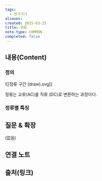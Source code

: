 ```yaml
---
tags:
  - 전기기기
aliases: 
created: 2025-03-25
title: 정류
note-type: COMMON
completed: false
---
```


## 내용(Content)

### 정의

![[정류 구간 (draw).svg]]

정류는 교류(AC)를 직류 (DC)로 변환하는 과정이다.

### 정류별 특징


## 질문 & 확장

(없음)

## 연결 노트

## 출처(링크)

